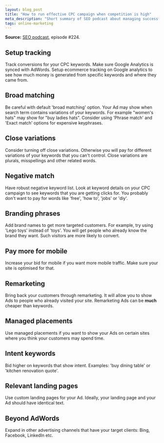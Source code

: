 ```yaml
---
layout: blog_post
title: "How to run effective CPC campaign when competition is high"
meta_description: "Short summary of SEO podcast about managing successful CPC campaigns when there is a lot of competition in your space."
tags: online-marketing
---
```


**Source:** [SEO podcast](http://www.ewebresults.com/seo-podcast/), episode #224.

## Setup tracking

Track conversions for your CPC keywords. Make sure Google Analytics is synced with AdWords. Setup ecommerce tracking on Google analytics to see how much money is generated from specific keywords and where they came from.

## Broad matching

Be careful with default 'broad matching' option. Your Ad may show when search term contains variations of your keywords. For example "women's hats" may show for "buy ladies hats". Consider using 'Phrase match' and 'Exact match' options for expensive keyphrases.

## Close variations

Consider turning off close variations. Otherwise you will pay for different variations of your keywords that you can't control. Close variations are plurals, misspellings and other related words.

## Negative match

Have robust negative keyword list. Look at keyword details on your CPC campaign to see keywords that you are getting clicks for. You probably don't want to pay for words like 'free', 'how to', 'jobs' or 'diy'.

## Branding phrases

Add brand names to get more targeted customers. For example, try using 'Lego toys' instead of 'toys'. You will get people who already know the brand they want. Such visitors are more likely to convert.

## Pay more for mobile

Increase your bid for mobile if you want more mobile traffic. Make sure your site is optimised for that.

## Remarketing

Bring back your customers through remarketing. It will allow you to show Ads to people who already visited your site. Remarketing Ads can be **much** cheaper than keywords.

## Managed placements

Use managed placements if you want to show your Ads on certain sites where you think your customers may spend time.

## Intent keywords

Bid higher on keywords that show intent. Examples: 'buy dining table' or 'kitchen renovation quote'.

## Relevant landing pages

Use custom landing pages for your Ad. Ideally, your landing page and your Ad should have identical text.

## Beyond AdWords

Expand in other advertising channels that have your target clients: Bing, Facebook, LinkedIn etc.